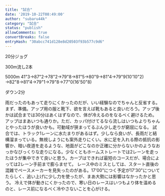 ```yaml
---
title: "試合"
date: '2019-10-22T08:49:00'
author: "subaru44k"
category: "試合"
status: "publish"
allowComments: true
convertBreaks: false
entryHash: "30abcc741d128e8d20503f93b577c9d6"
---
```

20分ジョグ

300m流し2本

5000m
41"3→87"2→78"2→79"8→81"5→80"9→81"4→79"9(10'10"2)
→82"8→81"4→79"1→79"8→77"0(16'50"8)

ダウン2分

雨だったのもあって走りにくかったのだが、いい経験なのでちゃんと反省する。
まず、準備。アップ用の服と靴下、欲を言えば靴もあると良いだろう。アップ後かは試合までは30分はあくはずなので、体が冷えるのをなるべく避けるため。
アップはまあいつも通りか。ただ、カッパ付けてるなら流しはいつもよりちゃんとやったほうが良いかも。可動域が狭まってるぶん少し走りが窮屈になる。
試合では、トラック1レーンに水たまりがあるはず。少しなら良いが、長雨だと結構溜まっている。無視しようにも案外走りにくい。水に足を入れる際の抵抗の影響か、暗い夜道を走るような、地面がどこなのか正確に分からないかのようなおっかなびっくりな走りになる。少なくともホームストレートでは2レーンを走ったほうが集中できて良いと思う。カーブはできれば最短のコースだが、場合によっては2レーン手前まで膨らませて。
レース中のミスとしては、スタート直後の混雑でペースメーカーを見失ったのがある。17'00"につく予定が17'30"についてたらしく、追い上げに少し力を使ったが、まあ大勢には影響はなかったかと思う。
冷えで体が動きにくかったので、寒い日のレースはいつもより体を温めるのと、レース前になるべく冷やさないことを心がける。
